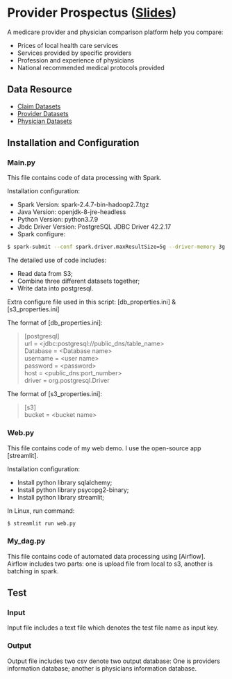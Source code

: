 # Provider Prospectus ([Slides](https://docs.google.com/presentation/d/1fSQX1sfXcJ_6hanYQRTfsz3sDo1U9aSX/edit#slide=id.g9b6a5d037e_0_256))
A medicare provider and physician comparison platform help you compare:
- Prices of local health care services
- Services provided by specific providers
- Profession and experience of physicians
- National recommended medical protocols provided
## Data Resource
- [Claim Datasets](https://www.cms.gov/Research-Statistics-Data-and-Systems/Downloadable-Public-Use-Files/SynPUFs/DE_Syn_PUF)
- [Provider Datasets](https://data.medicare.gov/Nursing-Home-Compare/Provider-Info/4pq5-n9py)
- [Physician Datasets](https://data.medicare.gov/Physician-Compare/Physician-Compare-National-Downloadable-File/mj5m-pzi6)
## Installation and Configuration
### Main.py
This file contains code of data processing with Spark. 

Installation configuration:
- Spark Version: spark-2.4.7-bin-hadoop2.7.tgz
- Java Version: openjdk-8-jre-headless
- Python Version: python3.7.9
- Jbdc Driver Version: PostgreSQL JDBC Driver 42.2.17
- Spark configure:
```sh
$ spark-submit --conf spark.driver.maxResultSize=5g --driver-memory 3g --executor-memory 4g --conf spark.shuffle.registration.timeout=50000 --conf spark.sql.shuffle.partitions=1000 --driver-class-path postgresql-42.2.16.jar --jars postgresql-42.2.16.jar --packages com.amazonaws:aws-java-sdk:1.7.4,org.apache.hadoop:hadoop-aws:2.7.7 --conf spark.executor.extraJavaOptions=-Dcom.amazonaws.services.s3.enableV4=true --conf spark.driver.extraJavaOptions=-Dcom.amazonaws.services.s3.enableV4=true --master spark://10.0.0.5:7077 main.py

```

The detailed use of code includes:
- Read data from S3;
- Combine three different datasets together;
- Write data into postgresql.

Extra configure file used in this script: [db_properties.ini] & [s3_properties.ini]

The format of [db_properties.ini]:

> [postgresql]     
> url = \<jdbc:postgresql://public_dns/table_name>          
> Database = \<Database name>  
> username = \<user name>       
> password = \<password>    
> host = \<public_dns:port_number>    
> driver = org.postgresql.Driver 

The format of [s3_properties.ini]:

> [s3]     
> bucket = \<bucket name>          

### Web.py
This file contains code of my web demo. I use the open-source app [streamlit].

Installation configuration:
- Install python library sqlalchemy;
- Install python library psycopg2-binary;
- Install python library streamlit;

In Linux, run command:
```sh
$ streamlit run web.py

```

### My_dag.py

This file contains code of automated data processing using [Airflow]. Airflow includes two parts: one is upload file from local to s3, another is batching in spark.

## Test
### Input
Input file includes a text file which denotes the test file name as input key.

### Output
Output file includes two csv denote two output database: One is providers information database; another is physicians information database.
